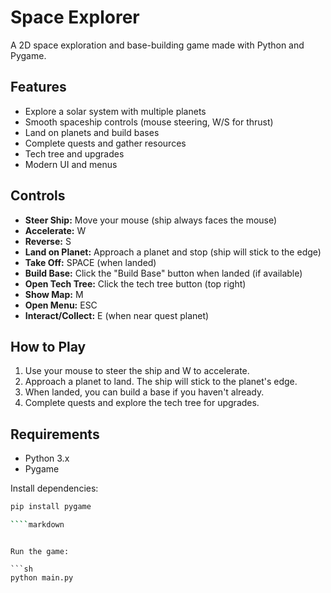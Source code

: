 # Space Explorer

A 2D space exploration and base-building game made with Python and Pygame.

## Features

- Explore a solar system with multiple planets
- Smooth spaceship controls (mouse steering, W/S for thrust)
- Land on planets and build bases
- Complete quests and gather resources
- Tech tree and upgrades
- Modern UI and menus

## Controls

- **Steer Ship:** Move your mouse (ship always faces the mouse)
- **Accelerate:** W
- **Reverse:** S
- **Land on Planet:** Approach a planet and stop (ship will stick to the edge)
- **Take Off:** SPACE (when landed)
- **Build Base:** Click the "Build Base" button when landed (if available)
- **Open Tech Tree:** Click the tech tree button (top right)
- **Show Map:** M
- **Open Menu:** ESC
- **Interact/Collect:** E (when near quest planet)

## How to Play

1. Use your mouse to steer the ship and W to accelerate.
2. Approach a planet to land. The ship will stick to the planet's edge.
3. When landed, you can build a base if you haven't already.
4. Complete quests and explore the tech tree for upgrades.

## Requirements

- Python 3.x
- Pygame

Install dependencies:

```sh
pip install pygame

````markdown
```
```

Run the game:

```sh
python main.py
```